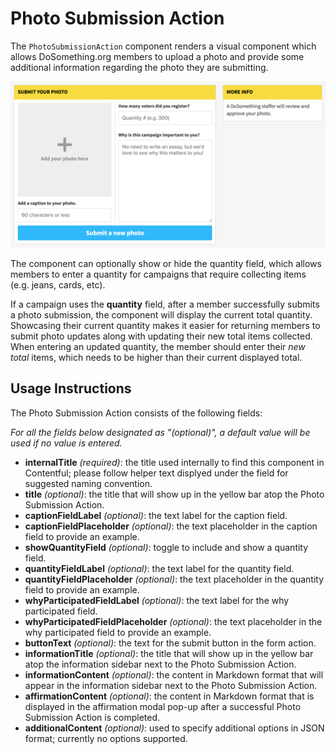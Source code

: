# Photo Submission Action

The `PhotoSubmissionAction` component renders a visual component which allows DoSomething.org members to upload a photo and provide some additional information regarding the photo they are submitting.

![Photo Submission Action component](../../.gitbook/assets/photo-submission-action-component.png)

The component can optionally show or hide the quantity field, which allows members to enter a quantity for campaigns that require collecting items \(e.g. jeans, cards, etc\).

If a campaign uses the **quantity** field, after a member successfully submits a photo submission, the component will display the current total quantity. Showcasing their current quantity makes it easier for returning members to submit photo updates along with updating their new total items collected. When entering an updated quantity, the member should enter their _new total_ items, which needs to be higher than their current displayed total.

## Usage Instructions

The Photo Submission Action consists of the following fields:

_For all the fields below designated as "\(optional\)", a default value will be used if no value is entered._

* **internalTitle** _\(required\)_: the title used internally to find this component in Contentful; please follow helper text displyed under the field for suggested naming convention.
* **title** _\(optional\)_: the title that will show up in the yellow bar atop the Photo Submission Action.
* **captionFieldLabel** _\(optional\)_: the text label for the caption field.
* **captionFieldPlaceholder** _\(optional\)_: the text placeholder in the caption field to provide an example.
* **showQuantityField** _\(optional\)_: toggle to include and show a quantity field.
* **quantityFieldLabel** _\(optional\)_: the text label for the quantity field.
* **quantityFieldPlaceholder** _\(optional\)_: the text placeholder in the quantity field to provide an example.
* **whyParticipatedFieldLabel** _\(optional\)_: the text label for the why participated field.
* **whyParticipatedFieldPlaceholder** _\(optional\)_: the text placeholder in the why participated field to provide an example.
* **buttonText** _\(optional\)_: the text for the submit button in the form action.
* **informationTitle** _\(optional\)_: the title that will show up in the yellow bar atop the information sidebar next to the Photo Submission Action.
* **informationContent** _\(optional\)_: the content in Markdown format that will appear in the information sidebar next to the Photo Submission Action.
* **affirmationContent** _\(optional\)_: the content in Markdown format that is displayed in the affirmation modal pop-up after a successful Photo Submission Action is completed.
* **additionalContent** _\(optional\)_: used to specify additional options in JSON format; currently no options supported.

